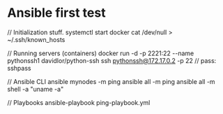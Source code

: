 # Ansible first test

// Initialization stuff.
systemctl start docker
cat /dev/null > ~/.ssh/known_hosts

// Running servers (containers)
docker run -d -p 2221:22 --name pythonssh1 davidlor/python-ssh
    ssh pythonssh@172.17.0.2 -p 22 // pass: sshpass

// Ansible CLI
ansible mynodes -m ping
ansible all -m ping
ansible all -m shell -a "uname -a"

// Playbooks
ansible-playbook ping-playbook.yml
